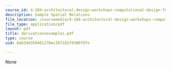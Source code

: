```yaml
---
course_id: 4-184-architectural-design-workshops-computational-design-for-housing-spring-2002
description: Sample Spatial Relations
file_location: /coursemedia/4-184-architectural-design-workshops-computational-design-for-housing-spring-2002/64b34d359461278ec367181f930075fe_derivationsexamples.pdf
file_type: application/pdf
layout: pdf
title: derivationsexamples.pdf
type: course
uid: 64b34d359461278ec367181f930075fe

---
```

None